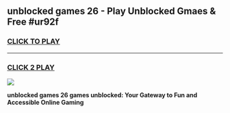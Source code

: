 
## unblocked games 26 - Play Unblocked Gmaes & Free #ur92f
<h3>
<a href="https://news.freeplayer.one?title=unblocked_games_26&ref=03M">CLICK TO PLAY</a></h3>
<hr>

<h3>
<a href="https://news.freeplayer.one?title=unblocked_games_26&ref=03M">CLICK 2 PLAY</a>
  
</h3>

<a href="https://news.freeplayer.one?title=unblocked_games_26&ref=03M"><img src="https://clearcache.store/games.png"></a>


**unblocked games 26 games unblocked: Your Gateway to Fun and Accessible Online Gaming**
